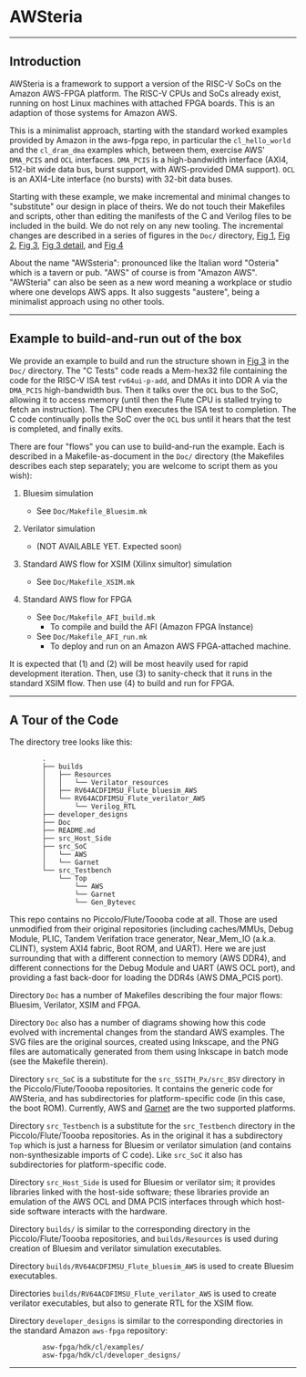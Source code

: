 AWSteria
========

----------------------------------------------------------------

Introduction
------------

AWSteria is a framework to support a version of the RISC-V SoCs on the
Amazon AWS-FPGA platform.  The RISC-V CPUs and SoCs already exist,
running on host Linux machines with attached FPGA boards.  This is an
adaption of those systems for Amazon AWS.

This is a minimalist approach, starting with the standard worked
examples provided by Amazon in the aws-fpga repo, in particular the
`cl_hello_world` and the `cl_dram_dma` examples which, between them,
exercise AWS' `DMA_PCIS` and `OCL` interfaces.  `DMA_PCIS` is a
high-bandwidth interface (AXI4, 512-bit wide data bus, burst support,
with AWS-provided DMA support).  `OCL` is an AXI4-Lite interface (no
bursts) with 32-bit data buses.

Starting with these example, we make incremental and minimal changes
to "substitute" our design in place of theirs.  We do not touch their
Makefiles and scripts, other than editing the manifests of the C and
Verilog files to be included in the build.  We do not rely on any new
tooling.  The incremental changes are described in a series of figures
in the `Doc/` directory,
[Fig 1](Doc/Fig_1_Build_Run_AWS_Example.png),
[Fig 2](Doc/Fig_2_AWS_BSV_XSim_Test.png),
[Fig 3](Doc/Fig_3_AWS_BSV_XSim_WindSoC.png),
[Fig 3 detail](Doc/Fig_3_Detail.png), and
[Fig 4](Doc/Fig_4_Debugger.png)

About the name "AWSsteria": pronounced like the Italian word "Osteria"
which is a tavern or pub. "AWS" of course is from "Amazon AWS".
"AWSteria" can also be seen as a new word meaning a workplace or
studio where one develops AWS apps.  It also suggests "austere", being
a minimalist approach using no other tools.

----------------------------------------------------------------
Example to build-and-run out of the box
---------------------------------------

We provide an example to build and run the structure shown in [Fig
3](Doc/Fig_3_AWS_BSV_XSim_WindSoC.png) in the `Doc/` directory.  The
"C Tests" code reads a Mem-hex32 file containing the code for the
RISC-V ISA test `rv64ui-p-add`, and DMAs it into DDR A via the
`DMA_PCIS` high-bandwidth bus.  Then it talks over the `OCL` bus to
the SoC, allowing it to access memory (until then the Flute CPU is
stalled trying to fetch an instruction).  The CPU then executes the
ISA test to completion.  The C code continually polls the SoC over the
`OCL` bus until it hears that the test is completed, and finally
exits.

There are four "flows" you can use to build-and-run the example. Each
is described in a Makefile-as-document in the `Doc/` directory (the
Makefiles describes each step separately; you are welcome to script
them as you wish):

1. Bluesim simulation
    - See `Doc/Makefile_Bluesim.mk`

2. Verilator simulation
    - (NOT AVAILABLE YET. Expected soon)

3. Standard AWS flow for XSIM (Xilinx simultor) simulation
    - See `Doc/Makefile_XSIM.mk`

4. Standard AWS flow for FPGA
    - See `Doc/Makefile_AFI_build.mk`
        - To compile and build the AFI (Amazon FPGA Instance)
    - See `Doc/Makefile_AFI_run.mk`
        - To deploy and run on an Amazon AWS FPGA-attached machine.

It is expected that (1) and (2) will be most heavily used for rapid
development iteration.  Then, use (3) to sanity-check that it runs in
the standard XSIM flow.  Then use (4) to build and run for FPGA.

----------------------------------------------------------------

A Tour of the Code
------------------

The directory tree looks like this:

            .
            ├── builds
            │   ├── Resources
            │   │   └── Verilator_resources
            │   ├── RV64ACDFIMSU_Flute_bluesim_AWS
            │   └── RV64ACDFIMSU_Flute_verilator_AWS
            │       └── Verilog_RTL
            ├── developer_designs
            ├── Doc
            ├── README.md
            ├── src_Host_Side
            ├── src_SoC
            │   └── AWS
            │   └── Garnet
            └── src_Testbench
                └── Top
                    └── AWS
                    └── Garnet
                    └── Gen_Bytevec

This repo contains no Piccolo/Flute/Toooba code at all.  Those are
used unmodified from their original repositories (including
caches/MMUs, Debug Module, PLIC, Tandem Verifation trace generator,
Near\_Mem\_IO (a.k.a. CLINT), system AXI4 fabric, Boot ROM, and UART).
Here we are just surrounding that with a different connection to
memory (AWS DDR4), and different connections for the Debug Module and
UART (AWS OCL port), and providing a fast back-door for loading the
DDR4s (AWS DMA\_PCIS port).

Directory `Doc` has a number of Makefiles describing the four major
flows: Bluesim, Verilator, XSIM and FPGA.

Directory `Doc` also has a number of diagrams showing how this code
evolved with incremental changes from the standard AWS examples.  The
SVG files are the original sources, created using Inkscape, and the
PNG files are automatically generated from them using Inkscape in
batch mode (see the Makefile therein).

Directory `src_SoC` is a substitute for the `src_SSITH_Px/src_BSV`
directory in the Piccolo/Flute/Toooba repositories. It contains the
generic code for AWSteria, and has subdirectories for platform-specific
code (in this case, the boot ROM). Currently, AWS and [Garnet] are the
two supported platforms.

Directory `src_Testbench` is a substitute for the `src_Testbench`
directory in the Piccolo/Flute/Toooba repositories.  As in the
original it has a subdirectory `Top` which is just a harness for Bluesim
or verilator simulation (and contains non-synthesizable imports of
C code). Like `src_SoC` it also has subdirectories for platform-specific
code.

Directory `src_Host_Side` is used for Bluesim or verilator sim; it
provides libraries linked with the host-side software; these libraries
provide an emulation of the AWS OCL and DMA PCIS interfaces through
which host-side software interacts with the hardware.

Directory `builds/` is similar to the corresponding directory in the
Piccolo/Flute/Toooba repositories, and `builds/Resources` is used
during creation of Bluesim and verilator simulation executables.

Directory `builds/RV64ACDFIMSU_Flute_bluesim_AWS` is used to create
Bluesim executables.

Directories `builds/RV64ACDFIMSU_Flute_verilator_AWS` is used to create
verilator executables, but also to generate RTL for the XSIM flow.

Directory `developer_designs` is similar to the corresponding
directories in the standard Amazon `aws-fpga` repository:

            asw-fpga/hdk/cl/examples/
            asw-fpga/hdk/cl/developer_designs/

----------------------------------------------------------------

[Garnet]: https://github.com/CTSRD-CHERI/garnet
